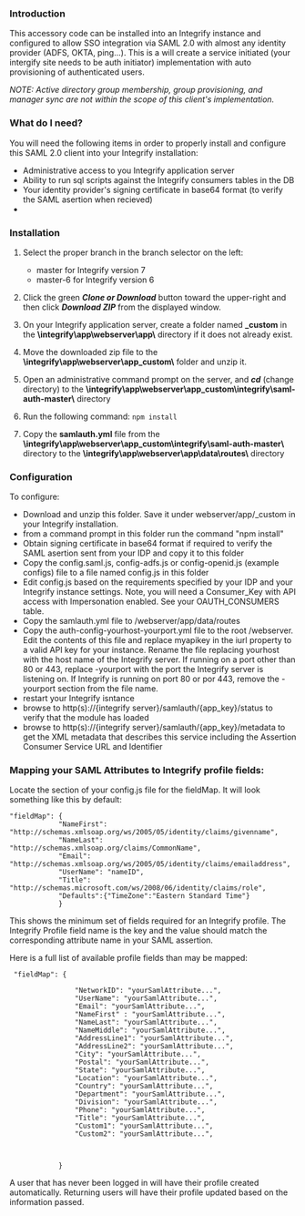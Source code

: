### Introduction
This accessory code can be installed into an Integrify instance and configured to allow SSO integration via SAML 2.0 with almost any identity provider (ADFS, OKTA, ping...).  This is a will create a service initiated (your intergify site needs to be auth initiator) implementation with auto provisioning of authenticated users.

_NOTE: Active directory group membership, group provisioning, and manager sync are not within the scope of this client's implementation._

### What do I need?
You will need the following items in order to properly install and configure this SAML 2.0 client into your Integrify installation:

* Administrative access to you Integrify application server
* Ability to run sql scripts against the Integrify consumers tables in the DB
* Your identity provider's signing certificate in base64 format (to verify the SAML asertion when recieved)
* 


### Installation
1.  Select the proper branch in the branch selector on the left:
    * master for Integrify version 7
    * master-6 for Integrify version 6
   
2.  Click the green ***Clone or Download*** button toward the upper-right and then click ***Download ZIP*** from the displayed window.

3.  On your Integrify application server, create a folder named **\_custom** in the **\integrify\app\webserver\app\\** directory if it does not already exist.

4.  Move the downloaded zip file to the **\integrify\app\webserver\app\_custom\\** folder and unzip it.

5.  Open an administrative command prompt on the server, and ***cd*** (change directory) to the **\integrify\app\webserver\app\_custom\integrify\saml-auth-master\\** directory

6.  Run the following command: `npm install`

7.  Copy the **samlauth.yml** file from the **\integrify\app\webserver\app\_custom\integrify\saml-auth-master\\** directory to the **\integrify\app\webserver\app\data\routes\\** directory

### Configuration

To configure:

* Download and unzip this folder. Save it under webserver/app/_custom in your Integrify installation.
* from a command prompt in this folder run the command "npm install"
* Obtain signing certificate in base64 format if required to verify the SAML asertion sent from your IDP and copy it to this folder
* Copy the config.saml.js, config-adfs.js or config-openid.js (example configs) file to a file named config.js in this folder
* Edit config.js based on the requirements specified by your IDP and your Integrify instance settings. Note, you will need a Consumer_Key with API access with Impersonation enabled. See your OAUTH_CONSUMERS table.
* Copy the samlauth.yml file to  /webserver/app/data/routes
* Copy the auth-config-yourhost-yourport.yml file to the root /webserver. Edit the contents of this file and replace myapikey in the iurl property to a valid API key for your instance.
Rename the file replacing yourhost with the host name of the Integrify server. If running on a port other than 80 or 443, replace -yourport with the port the Integrify server is listening on.
If Integrify is running on port 80 or por 443, remove the -yourport section from the file name.
* restart your Integrify isntance
* browse to http(s)://{integrify server}/samlauth/{app_key}/status to verify that the module has loaded
* browse to http(s)://{integrify server}/samlauth/{app_key}/metadata to get the XML metadata that describes this service including the Assertion Consumer Service URL and Identifier


### Mapping your SAML Attributes to Integrify profile fields:

Locate the section of your config.js file for the fieldMap. It will look something like this by default:

    "fieldMap": {
                "NameFirst": "http://schemas.xmlsoap.org/ws/2005/05/identity/claims/givenname",
                "NameLast": "http://schemas.xmlsoap.org/claims/CommonName",
                "Email": "http://schemas.xmlsoap.org/ws/2005/05/identity/claims/emailaddress",
                "UserName": "nameID",
                "Title": "http://schemas.microsoft.com/ws/2008/06/identity/claims/role",
                "Defaults":{"TimeZone":"Eastern Standard Time"}
                }
            
            
This shows the minimum set of fields required for an Integrify profile. The Integrify Profile field name is the key and the value should match the 
corresponding attribute name in your SAML assertion.

Here is a full list of available profile fields than may be mapped:

     "fieldMap": {
                  
                    "NetworkID": "yourSamlAttribute...",          
                    "UserName": "yourSamlAttribute...",               
                    "Email": "yourSamlAttribute...",        
                    "NameFirst" : "yourSamlAttribute...",              
                    "NameLast": "yourSamlAttribute...",                
                    "NameMiddle": "yourSamlAttribute...",               
                    "AddressLine1": "yourSamlAttribute...", 
                    "AddressLine2": "yourSamlAttribute...",          
                    "City": "yourSamlAttribute...", 
                    "Postal": "yourSamlAttribute...",             
                    "State": "yourSamlAttribute...",          
                    "Location": "yourSamlAttribute...",            
                    "Country": "yourSamlAttribute...",           
                    "Department": "yourSamlAttribute...",               
                    "Division": "yourSamlAttribute...",        
                    "Phone": "yourSamlAttribute...",                      
                    "Title": "yourSamlAttribute...",              
                    "Custom1": "yourSamlAttribute...", 
                    "Custom2": "yourSamlAttribute...", 

                    
    
                }
                
A user that has never been logged in will have their profile created automatically. Returning users will have their profile updated based on the information passed.
